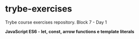 # trybe-exercises
Trybe course exercises repository.
Block 7 - Day 1

**JavaScript ES6 - let, const, arrow functions e template literals**